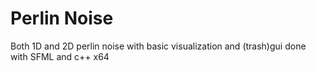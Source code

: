 # Perlin Noise
Both 1D and 2D perlin noise with basic visualization and (trash)gui
done with SFML and c++ x64